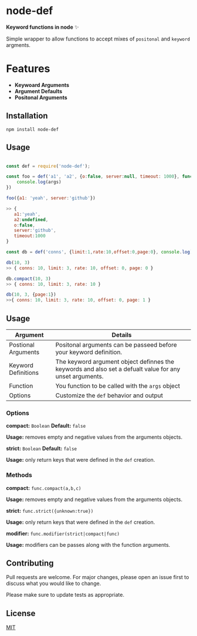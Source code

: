 # node-def

**Keyword functions in node** ✨

Simple wrapper to allow functions to accept mixes of `positonal` and `keyword` argments.


# Features

* **Keywoard Arguments** 
* **Argument Defaults**
* **Positonal Arguments**


## Installation

```shell
npm install node-def
```

## Usage

```javascript

const def = require('node-def');

const foo = def('a1', 'a2', {o:false, server:null, timeout: 1000}, function(args){
    console.log(args)
})

foo({a1: 'yeah', server:'github'})

>> {  
   a1:'yeah',
   a2:undefined,
   o:false,
   server:'github',
   timeout:1000
}

const db = def('conns', {limit:1,rate:10,offset:0,page:0}, console.log)

db(10, 3)
>> { conns: 10, limit: 3, rate: 10, offset: 0, page: 0 }

db.compact(10, 3)
>> { conns: 10, limit: 3, rate: 10 }

db(10, 3, {page:1})
>>{ conns: 10, limit: 3, rate: 10, offset: 0, page: 1 }


```

## Usage
| Argument | Details |
| ------ | ---------- |
| Postional Arguments | Positonal arguments can be passeed before your keyword definition.  |
| Keyword Definitions  | The keyword argument object definnes the keywords and also set a defualt value for any unset arguments.|
| Function  | You function to be called with the `args` object |
| Options  | Customize the `def` behavior and output |


### Options
**compact:** `Boolean`  **Default:**  `false`

**Usage:** removes empty and negative values from the arguments objects.

**strict:** `Boolean`  **Default:**  `false`

**Usage:** only return keys that were defined in the `def` creation.

### Methods

**compact:** `func.compact(a,b,c)`

**Usage:** removes empty and negative values from the arguments objects.

**strict:** `func.strict({unknown:true})`

**Usage:** only return keys that were defined in the `def` creation.

**modifier:** `func.modifier(strict|compact|func)`

**Usage:** modifiers can be passes along with the function arguments.


## Contributing
Pull requests are welcome. For major changes, please open an issue first to discuss what you would like to change.

Please make sure to update tests as appropriate.

## License
[MIT](https://choosealicense.com/licenses/mit/)
